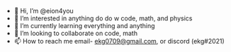 - 👋 Hi, I’m @eion4you
- 👀 I’m interested in anything do do w code, math, and physics
- 🌱 I’m currently learning everything and anything
- 💞️ I’m looking to collaborate on code, math
- 📫 How to reach me email- ekg0709@gmail.com, or discord (ekg#2021) 

<!---
eion4you/eion4you is a ✨ special ✨ repository because its `README.md` (this file) appears on your GitHub profile.
You can click the Preview link to take a look at your changes.
--->

